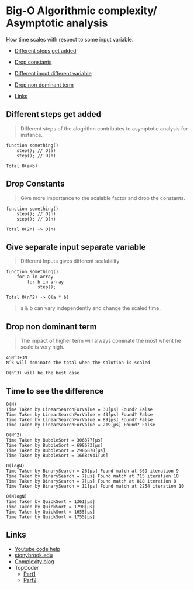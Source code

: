 # Big-O Algorithmic complexity/ Asymptotic analysis
How time scales with respect to some input variable.

+ [Different steps get added](#Different-steps-get-added) 
+ [Drop constants](#Drop-Constants)
+ [Different input different variable](#Give-separate-input-separate-variable)
+ [Drop non dominant term](#Drop-non-dominant-term)

+ [Links](#Links)

## Different steps get added 
> Different steps of the alogrithm contributes to asymptotic analysis for instance.
```
function something()
    step(); // O(a)
    step(); // O(b)

Total O(a+b)
```
## Drop Constants
> Give more importance to the scalable factor and drop the constants.
```
function something()
    step(); // O(n)
    step(); // O(n)

Total O(2n) -> O(n)
```

## Give separate input separate variable
> Different Inputs gives different scalability
```
function something()
    for a in array
        for b in array
            step();

Total O(n^2) -> O(a * b)
```
> a & b can vary independently and change the scaled time.

## Drop non dominant term
> The impact of higher term will always dominate the most whent he scale is very high.
```
45N^3+3N
N^3 will dominate the total when the solution is scaled

O(n^3) will be the best case
```

## Time to see the difference
```
O(N)
Time Taken by LinearSearchForValue = 30[µs] Found? False
Time Taken by LinearSearchForValue = 43[µs] Found? False
Time Taken by LinearSearchForValue = 89[µs] Found? False
Time Taken by LinearSearchForValue = 219[µs] Found? False

O(N^2)
Time Taken by BubbleSort = 306377[µs] 
Time Taken by BubbleSort = 698673[µs] 
Time Taken by BubbleSort = 2986870[µs] 
Time Taken by BubbleSort = 16684941[µs] 

O(logN)
Time Taken by BinarySearch = 26[µs] Found match at 369 iteration 9
Time Taken by BinarySearch = 7[µs] Found match at 715 iteration 10
Time Taken by BinarySearch = 7[µs] Found match at 818 iteration 8
Time Taken by BinarySearch = 11[µs] Found match at 2254 iteration 10

O(NlogN)
Time Taken by QuickSort = 1361[µs] 
Time Taken by QuickSort = 1798[µs] 
Time Taken by QuickSort = 1655[µs] 
Time Taken by QuickSort = 1755[µs] 

```

## Links
+ [Youtube code help](https://www.youtube.com/watch?v=V6mKVRU1evU)
+ [stonybrook.edu](http://www3.cs.stonybrook.edu/~algorith/video-lectures/2007/lecture2.pdf)
+ [Complexity blog](http://discrete.gr/complexity/)
+ TopCoder
    + [Part1](https://www.topcoder.com/community/competitive-programming/tutorials/computational-complexity-section-1/)
    + [Part2](https://www.topcoder.com/community/competitive-programming/tutorials/computational-complexity-section-2/)